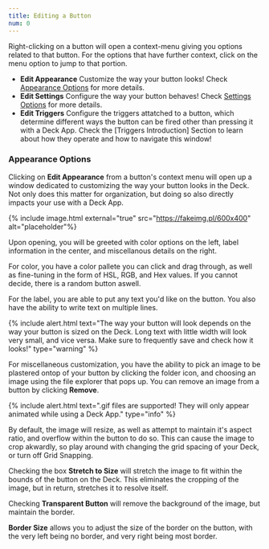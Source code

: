 ```yaml
---
title: Editing a Button
num: 0
---
```


Right-clicking on a button will open a context-menu giving you options related to that button. For the options that have further context, click on the menu option to jump to that portion. 

- **Edit Appearance** Customize the way your button looks! Check [Appearance Options](#appearance-options) for more details.
- **Edit Settings** Configure the way your button behaves! Check [Settings Options](#settings-options) for more details.
- **Edit Triggers** Configure the triggers attatched to a button, which determine different ways the button can be fired other than pressing it with a Deck App. Check the [Triggers Introduction] Section to learn about how they operate and how to navigate this window!

### Appearance Options

Clicking on **Edit Appearance** from a button's context menu will open up a window dedicated to customizing the way your button looks in the Deck. Not only does this matter for organization, but doing so also directly impacts your use with a Deck App.

{% include image.html external="true" src="https://fakeimg.pl/600x400" alt="placeholder"%}

Upon opening, you will be greeted with color options on the left, label information in the center, and miscellanous details on the right.

For color, you have a color pallete you can click and drag through, as well as fine-tuning in the form of HSL, RGB, and Hex values. If you cannot decide, there is a random button aswell.

For the label, you are able to put any text you'd like on the button. You also have the ability to write text on multiple lines.

{% include alert.html text="The way your button will look depends on the way your button is sized on the Deck. Long text with little width will look very small, and vice versa. Make sure to frequently save and check how it looks!" type="warning" %}

For miscellaneous customization, you have the ability to pick an image to be plastered ontop of your button by clicking the folder icon, and choosing an image using the file explorer that pops up. You can remove an image from a button by clicking **Remove**.

{% include alert.html text=".gif files are supported! They will only appear animated while using a Deck App." type="info" %}

By default, the image will resize, as well as attempt to maintain it's aspect ratio, and overflow within the button to do so. This can cause the image to crop akwardly, so play around with changing the grid spacing of your Deck, or turn off Grid Snapping.

Checking the box **Stretch to Size** will stretch the image to fit within the bounds of the button on the Deck. This eliminates the cropping of the image, but in return, stretches it to resolve itself.

Checking **Transparent Button** will remove the background of the image, but maintain the border.

**Border Size** allows you to adjust the size of the border on the button, with the very left being no border, and very right being most border.